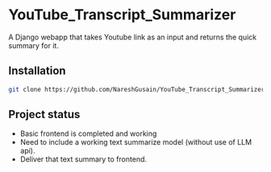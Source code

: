# YouTube_Transcript_Summarizer

A Django webapp that takes Youtube link as  an input and returns the quick summary for it.

## Installation

```bash
git clone https://github.com/NareshGusain/YouTube_Transcript_Summarizer.git
```

## Project status
- Basic frontend is completed and working
- Need to include a working text summarize model (without use of LLM api).
- Deliver that text summary to frontend.